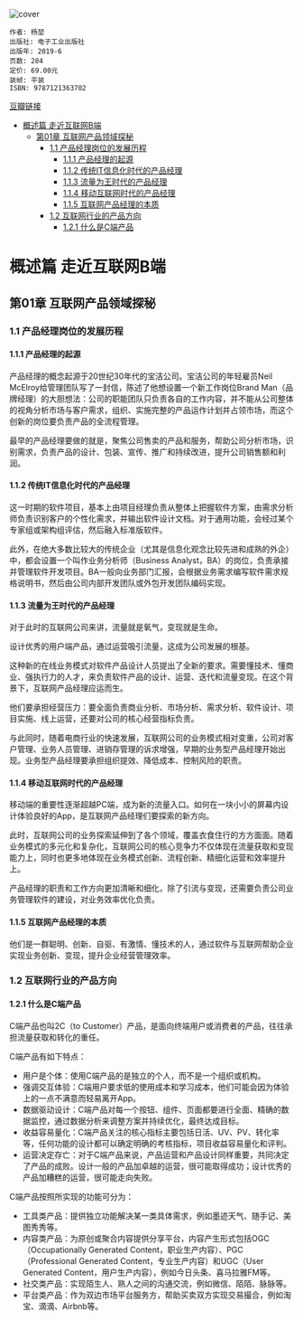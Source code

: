 ![cover](https://img1.doubanio.com/view/subject/s/public/s32325687.jpg)

    作者: 杨堃
    出版社: 电子工业出版社
    出版年: 2019-6
    页数: 284
    定价: 69.00元
    装帧: 平装
    ISBN: 9787121363702

[豆瓣链接](https://book.douban.com/subject/33454250/)

- [概述篇 走近互联网B端](#概述篇-走近互联网b端)
  - [第01章 互联网产品领域探秘](#第01章-互联网产品领域探秘)
    - [1.1 产品经理岗位的发展历程](#11-产品经理岗位的发展历程)
      - [1.1.1 产品经理的起源](#111-产品经理的起源)
      - [1.1.2 传统IT信息化时代的产品经理](#112-传统it信息化时代的产品经理)
      - [1.1.3 流量为王时代的产品经理](#113-流量为王时代的产品经理)
      - [1.1.4 移动互联网时代的产品经理](#114-移动互联网时代的产品经理)
      - [1.1.5 互联网产品经理的本质](#115-互联网产品经理的本质)
    - [1.2 互联网行业的产品方向](#12-互联网行业的产品方向)
      - [1.2.1 什么是C端产品](#121-什么是c端产品)

# 概述篇 走近互联网B端
## 第01章 互联网产品领域探秘
### 1.1 产品经理岗位的发展历程
#### 1.1.1 产品经理的起源
产品经理的概念起源于20世纪30年代的宝洁公司。宝洁公司的年轻雇员Neil McElroy给管理团队写了一封信，陈述了他想设置一个新工作岗位Brand Man（品牌经理）的大胆想法：公司的职能团队只负责各自的工作内容，并不能从公司整体的视角分析市场与客户需求，组织、实施完整的产品运作计划并占领市场，而这个创新的岗位要负责产品的全流程管理。

最早的产品经理要做的就是，聚焦公司售卖的产品和服务，帮助公司分析市场，识别需求，负责产品的设计、包装、宣传、推广和持续改进，提升公司销售额和利润。

#### 1.1.2 传统IT信息化时代的产品经理
这一时期的软件项目，基本上由项目经理负责从整体上把握软件方案，由需求分析师负责识别客户的个性化需求，并输出软件设计文档。对于通用功能，会经过某个专家组或架构组评估，然后融入标准版软件。

此外，在绝大多数比较大的传统企业（尤其是信息化观念比较先进和成熟的外企）中，都会设置一个叫作业务分析师（Business Analyst，BA）的岗位，负责承接并管理软件开发项目。BA一般向业务部门汇报，会根据业务需求编写软件需求规格说明书，然后由公司内部开发团队或外包开发团队编码实现。

#### 1.1.3 流量为王时代的产品经理
对于此时的互联网公司来讲，流量就是氧气，变现就是生命。

设计优秀的用户端产品，通过运营吸引流量，这成为公司发展的根基。

这种新的在线业务模式对软件产品设计人员提出了全新的要求。需要懂技术、懂商业、强执行力的人才，来负责软件产品的设计、运营、迭代和流量变现。在这个背景下，互联网产品经理应运而生。

他们要承担经营压力：要全面负责商业分析、市场分析、需求分析、软件设计、项目实施、线上运营，还要对公司的核心经营指标负责。

与此同时，随着电商行业的快速发展，互联网公司的业务模式相对变重，公司对客户管理、业务人员管理、进销存管理的诉求增强，早期的业务型产品经理开始出现。业务型产品经理要承担组织提效、降低成本、控制风险的职责。

#### 1.1.4 移动互联网时代的产品经理
移动端的重要性逐渐超越PC端，成为新的流量入口。如何在一块小小的屏幕内设计体验良好的App，是互联网产品经理们要探索的新方向。

此时，互联网公司的业务探索延伸到了各个领域，覆盖衣食住行的方方面面。随着业务模式的多元化和复杂化，互联网公司的核心竞争力不仅体现在流量获取和变现能力上，同时也更多地体现在业务模式创新、流程创新、精细化运营和效率提升上。

产品经理的职责和工作方向更加清晰和细化，除了引流与变现，还需要负责公司业务管理软件的建设，对业务效率优化负责。

#### 1.1.5 互联网产品经理的本质
他们是一群聪明、创新、自驱、有激情、懂技术的人，通过软件与互联网帮助企业实现业务创新、变现，提升企业经营管理效率。

### 1.2 互联网行业的产品方向
#### 1.2.1 什么是C端产品
C端产品也叫2C（to Customer）产品，是面向终端用户或消费者的产品，往往承担流量获取和转化的重任。

C端产品有如下特点：
- 用户是个体：使用C端产品的是独立的个人，而不是一个组织或机构。
- 强调交互体验：C端用户要求低的使用成本和学习成本，他们可能会因为体验上的一点不满意而轻易离开App。
- 数据驱动设计：C端产品对每一个按钮、组件、页面都要进行全面、精确的数据监控，通过数据分析来调整方案并持续优化，最终达成目标。
- 收益容易量化：C端产品关注的核心指标主要包括日活、UV、PV、转化率等，任何功能的设计都可以确定明确的考核指标，项目收益容易量化和评判。
- 运营决定存亡：对于C端产品来说，产品运营和产品设计同样重要，共同决定了产品的成败。设计一般的产品加卓越的运营，很可能取得成功；设计优秀的产品加糟糕的运营，很可能走向失败。

C端产品按照所实现的功能可分为：
- 工具类产品：提供独立功能解决某一类具体需求，例如墨迹天气、随手记、美图秀秀等。
- 内容类产品：为原创或聚合内容提供分享平台，内容产生形式包括OGC（Occupationally Generated Content，职业生产内容）、PGC（Professional Generated Content，专业生产内容）和UGC（User Generated Content，用户生产内容），例如今日头条、喜马拉雅FM等。
- 社交类产品：实现陌生人、熟人之间的沟通交流，例如微信、陌陌、脉脉等。
- 平台类产品：作为双边市场平台服务方，帮助买卖双方实现交易撮合，例如淘宝、滴滴、Airbnb等。

















